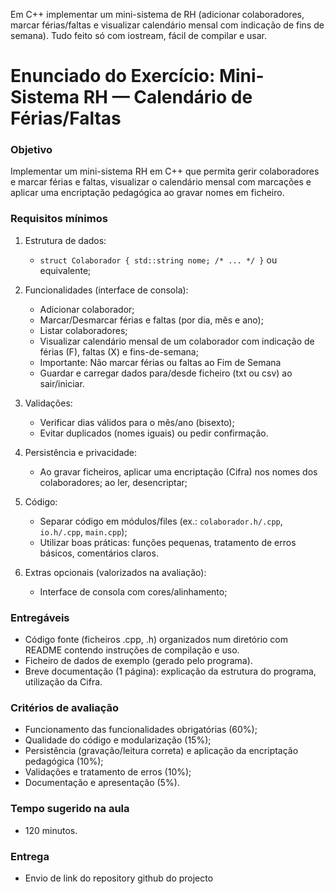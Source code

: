 
Em C++  implementar um mini-sistema de RH (adicionar colaboradores, marcar férias/faltas e visualizar calendário mensal com indicação de fins de semana). Tudo feito só com   iostream, fácil de compilar e usar.


# Enunciado do Exercício: Mini-Sistema RH — Calendário de Férias/Faltas
### Objetivo
Implementar um mini-sistema RH em C++ que permita gerir colaboradores e marcar férias e faltas, visualizar o calendário mensal com marcações e aplicar uma encriptação pedagógica ao gravar nomes em ficheiro.

### Requisitos mínimos
1. Estrutura de dados:
   - `struct Colaborador { std::string nome; /* ... */ }` ou equivalente;

2. Funcionalidades (interface de consola):
   - Adicionar colaborador;
   - Marcar/Desmarcar férias e faltas (por dia, mês e ano);
   - Listar colaboradores;
   - Visualizar calendário mensal de um colaborador com indicação de férias (F), faltas (X) e fins-de-semana;
   - Importante: Não marcar férias ou faltas ao Fim de Semana
   - Guardar e carregar dados para/desde ficheiro (txt ou csv) ao sair/iniciar.
3. Validações:
   - Verificar dias válidos para o mês/ano (bisexto);
   - Evitar duplicados (nomes iguais) ou pedir confirmação.
4. Persistência e privacidade:
   - Ao gravar ficheiros, aplicar uma encriptação  (Cifra) nos  nomes dos colaboradores; ao ler, desencriptar;

5. Código:
   - Separar código em módulos/files (ex.: `colaborador.h/.cpp`, `io.h/.cpp`, `main.cpp`);
   - Utilizar boas práticas: funções pequenas, tratamento de erros básicos, comentários claros.
6. Extras opcionais (valorizados na avaliação):
   - Interface de consola com cores/alinhamento;

### Entregáveis
- Código fonte (ficheiros .cpp, .h) organizados num diretório com README contendo instruções de compilação e uso.
- Ficheiro de dados de exemplo (gerado pelo programa).
- Breve documentação (1 página): explicação da estrutura do programa, utilização da Cifra.

### Critérios de avaliação
- Funcionamento das funcionalidades obrigatórias (60%);
- Qualidade do código e modularização (15%);
- Persistência (gravação/leitura correta) e aplicação da encriptação pedagógica (10%);
- Validações e tratamento de erros (10%);
- Documentação e apresentação (5%).

### Tempo sugerido na aula
-  120 minutos.

### Entrega

- Envio de link do repository github do projecto
